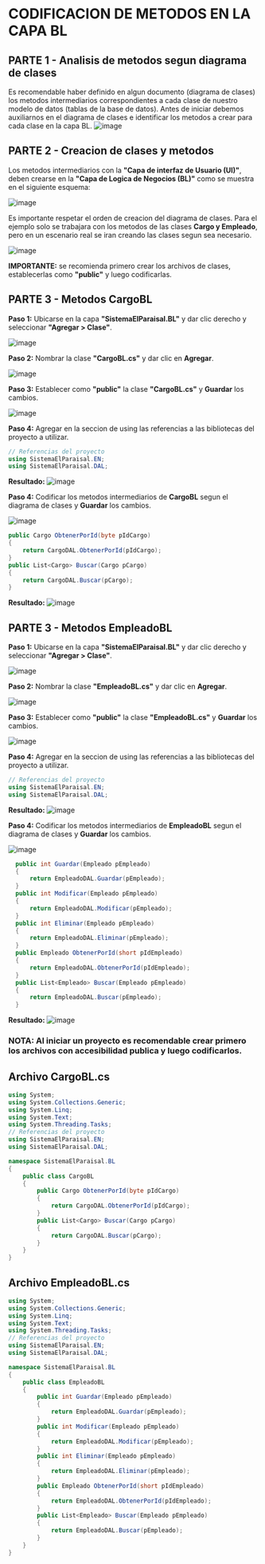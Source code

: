# CODIFICACION DE METODOS EN LA CAPA BL

## PARTE 1 - Analisis de metodos segun diagrama de clases
Es recomendable haber definido en algun documento (diagrama de clases) los metodos intermediarios correspondientes a cada clase de nuestro modelo de datos (tablas de la base de datos). Antes de iniciar debemos auxiliarnos en el diagrama de clases e identificar los metodos a crear para cada clase en la capa BL.
![image](https://github.com/user-attachments/assets/b50c27ce-6abc-4d71-bbce-e5aa906673ca)

## PARTE 2 - Creacion de clases y metodos
Los metodos intermediarios con la **"Capa de interfaz de Usuario (UI)"**, deben crearse en la **"Capa de Logica de Negocios (BL)"** como se muestra en el siguiente esquema: 

![image](https://github.com/user-attachments/assets/f87d8242-b7fa-4357-b04f-e44b1ba6549f)

Es importante respetar el orden de creacion del diagrama de clases. Para el ejemplo solo se trabajara con los metodos  de las clases **Cargo y Empleado**, pero en un escenario real se iran creando las clases segun sea necesario.

![image](https://github.com/user-attachments/assets/dcc9bfd9-6e92-4574-aef8-4fd7b8580d91)

**IMPORTANTE:** se recomienda primero crear los archivos de clases, establecerlas como **"public"** y luego codificarlas.

## PARTE 3 - Metodos CargoBL
**Paso 1:** Ubicarse en la capa **"SistemaElParaisal.BL"** y dar clic derecho y seleccionar **"Agregar > Clase"**.

![image](https://github.com/user-attachments/assets/1c265857-26c3-483d-ac8a-e728617f1b10)

**Paso 2:** Nombrar la clase **"CargoBL.cs"** y dar clic en **Agregar**.

![image](https://github.com/user-attachments/assets/0ba0e329-a32a-46e6-8e43-4b5fd5dab681)

**Paso 3:** Establecer como **"public"** la clase **"CargoBL.cs"** y **Guardar** los cambios.

![image](https://github.com/user-attachments/assets/2283fed5-cb8f-4fef-a0c6-04a21bd46a9f)

**Paso 4:** Agregar en la seccion de using las referencias a las bibliotecas del proyecto a utilizar.

```csharp
// Referencias del proyecto
using SistemaElParaisal.EN;
using SistemaElParaisal.DAL;
```
**Resultado:**
![image](https://github.com/user-attachments/assets/33095c68-2fca-46d5-b002-a29092106eac)

**Paso 4:** Codificar los metodos intermediarios de **CargoBL** segun el diagrama de clases y **Guardar** los cambios.

![image](https://github.com/user-attachments/assets/4ee01977-4ec0-4b54-aa1d-5298ad77d3d6)

```csharp
public Cargo ObtenerPorId(byte pIdCargo)
{
    return CargoDAL.ObtenerPorId(pIdCargo);
}
public List<Cargo> Buscar(Cargo pCargo)
{
    return CargoDAL.Buscar(pCargo);
}
```

**Resultado:**
![image](https://github.com/user-attachments/assets/033dbeaa-c627-4c11-8a35-6da5ef22e600)

## PARTE 3 - Metodos EmpleadoBL
**Paso 1:** Ubicarse en la capa **"SistemaElParaisal.BL"** y dar clic derecho y seleccionar **"Agregar > Clase"**.

![image](https://github.com/user-attachments/assets/1c265857-26c3-483d-ac8a-e728617f1b10)

**Paso 2:** Nombrar la clase **"EmpleadoBL.cs"** y dar clic en **Agregar**.

![image](https://github.com/user-attachments/assets/d5c6794b-de84-447f-970e-b7e21532e0b0)

**Paso 3:** Establecer como **"public"** la clase **"EmpleadoBL.cs"** y **Guardar** los cambios.

![image](https://github.com/user-attachments/assets/d82d163f-572f-4be8-af69-7c1c5aa2b4c4)

**Paso 4:** Agregar en la seccion de using las referencias a las bibliotecas del proyecto a utilizar.

```csharp
// Referencias del proyecto
using SistemaElParaisal.EN;
using SistemaElParaisal.DAL;
```
**Resultado:**
![image](https://github.com/user-attachments/assets/9e5b44d2-58e2-47f0-a37a-66ab5fb33c65)

**Paso 4:** Codificar los metodos intermediarios de **EmpleadoBL** segun el diagrama de clases y **Guardar** los cambios.

![image](https://github.com/user-attachments/assets/f5f35585-645f-45aa-8347-88327f4dc4ad)

```csharp
  public int Guardar(Empleado pEmpleado)
  {
      return EmpleadoDAL.Guardar(pEmpleado);
  }
  public int Modificar(Empleado pEmpleado)
  {
      return EmpleadoDAL.Modificar(pEmpleado);
  }
  public int Eliminar(Empleado pEmpleado)
  {
      return EmpleadoDAL.Eliminar(pEmpleado);
  }
  public Empleado ObtenerPorId(short pIdEmpleado)
  {
      return EmpleadoDAL.ObtenerPorId(pIdEmpleado);
  }
  public List<Empleado> Buscar(Empleado pEmpleado)
  {
      return EmpleadoDAL.Buscar(pEmpleado);
  }
```

**Resultado:**
![image](https://github.com/user-attachments/assets/7c57bbff-380f-4db4-95b0-aff70d8dd7d3)


### **NOTA:** Al iniciar un proyecto es recomendable crear primero los archivos con accesibilidad publica y luego codificarlos. 

## Archivo **CargoBL.cs**
```csharp
using System;
using System.Collections.Generic;
using System.Linq;
using System.Text;
using System.Threading.Tasks;
// Referencias del proyecto
using SistemaElParaisal.EN;
using SistemaElParaisal.DAL;

namespace SistemaElParaisal.BL
{
    public class CargoBL
    {
        public Cargo ObtenerPorId(byte pIdCargo)
        {
            return CargoDAL.ObtenerPorId(pIdCargo);
        }
        public List<Cargo> Buscar(Cargo pCargo)
        {
            return CargoDAL.Buscar(pCargo);
        }
    }
}
```

## Archivo **EmpleadoBL.cs**
```csharp
using System;
using System.Collections.Generic;
using System.Linq;
using System.Text;
using System.Threading.Tasks;
// Referencias del proyecto
using SistemaElParaisal.EN;
using SistemaElParaisal.DAL;

namespace SistemaElParaisal.BL
{
    public class EmpleadoBL
    {
        public int Guardar(Empleado pEmpleado)
        {
            return EmpleadoDAL.Guardar(pEmpleado);
        }
        public int Modificar(Empleado pEmpleado)
        {
            return EmpleadoDAL.Modificar(pEmpleado);
        }
        public int Eliminar(Empleado pEmpleado)
        {
            return EmpleadoDAL.Eliminar(pEmpleado);
        }
        public Empleado ObtenerPorId(short pIdEmpleado)
        {
            return EmpleadoDAL.ObtenerPorId(pIdEmpleado);
        }
        public List<Empleado> Buscar(Empleado pEmpleado)
        {
            return EmpleadoDAL.Buscar(pEmpleado);
        }
    }
}
```
